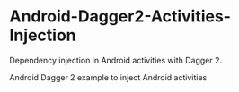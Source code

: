 # Android-Dagger2-Activities-Injection
Dependency injection in Android activities with Dagger 2. 

Android Dagger 2 example to inject Android activities

